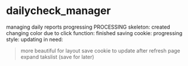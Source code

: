 # dailycheck_manager
managing daily reports progressing
PROCESSING
skeleton: created
changing color due to click function: finished
saving cookie: progressing
style: updating
in need:
> more beautiful for layout
> save cookie to update after refresh page
> expand takslist (save for later)

